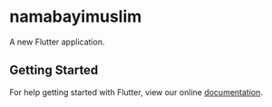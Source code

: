 # namabayimuslim

A new Flutter application.

## Getting Started

For help getting started with Flutter, view our online
[documentation](https://flutter.io/).
